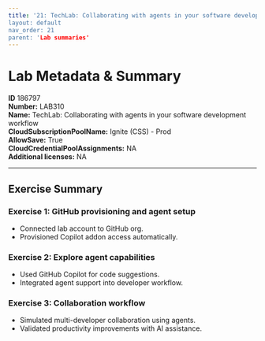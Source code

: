 ```yaml
---
title: '21: TechLab: Collaborating with agents in your software development workflow` 
layout: default
nav_order: 21
parent: 'Lab summaries'
--- 
```


# Lab Metadata & Summary

**ID** 186797  
**Number:** LAB310  
**Name:** TechLab: Collaborating with agents in your software development workflow  
**CloudSubscriptionPoolName:** Ignite (CSS) - Prod  
**AllowSave:** True  
**CloudCredentialPoolAssignments:** NA  
**Additional licenses:** NA  

---

## Exercise Summary

### Exercise 1: GitHub provisioning and agent setup
- Connected lab account to GitHub org.  
- Provisioned Copilot addon access automatically.  

### Exercise 2: Explore agent capabilities
- Used GitHub Copilot for code suggestions.  
- Integrated agent support into developer workflow.  

### Exercise 3: Collaboration workflow
- Simulated multi-developer collaboration using agents.  
- Validated productivity improvements with AI assistance.
